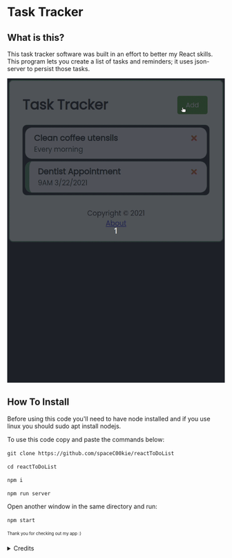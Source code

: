 # Task Tracker

## What is this?

This task tracker software was built in an effort to better my React skills. This program lets you create a list of tasks and reminders; it uses json-server to persist those tasks. 

![](readme-assets/EarlyMeetingsForever.gif)

## How To Install

Before using this code you'll need to have node installed and if you use linux you should sudo apt install nodejs.

To use this code copy and paste the commands below:

  `git clone https://github.com/spaceC00kie/reactToDoList`

  `cd reactToDoList`

  `npm i`

  `npm run server`
  
  Open another window in the same directory and run:

  `npm start`




<sub><sup> Thank you for checking out my app :) </sup></sub>



<details>
   <summary>
     Credits
  </summary>
  
###### Thanks to Traversy Media for the [tutorial](https://youtu.be/w7ejDZ8SWv8) that helped me create this app.

###### Thank you to [Geek Technique](https://github.com/geektechniquestudios) for guidance as well!
</details>
